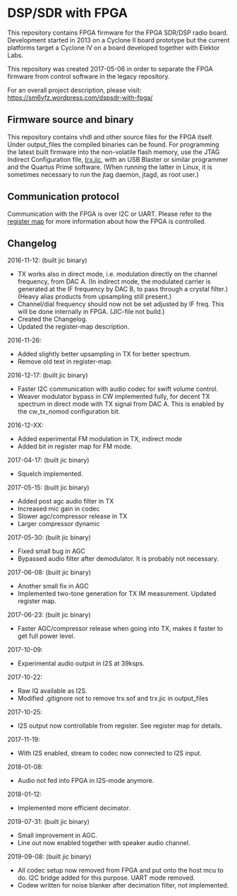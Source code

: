 # DSP/SDR with FPGA

This repository contains FPGA firmware for the FPGA SDR/DSP radio board.
Development started in 2013 on a Cyclone II board prototype but the current platforms target a Cyclone IV on a board developed together with Elektor Labs.

This repository was created 2017-05-06 in order to separate the FPGA firmware from control software in the legacy repository.

For an overall project description, please visit: https://sm6vfz.wordpress.com/dspsdr-with-fpga/

## Firmware source and binary

This repository contains vhdl and other source files for the FPGA itself. Under output_files the compiled binaries can be found. For programming the latest built firmware into the non-volatile flash memory, use the JTAG Indirect Configuration file, [trx.jic](fpga/output_files/trx.jic), with an USB Blaster or similar programmer and the Quartus Prime software. (When running the latter in Linux, it is sometimes necessary to run the jtag daemon, jtagd, as root user.) 

## Communication protocol

Communication with the FPGA is over I2C or UART.
Please refer to the [register map](/docs/register-map.org) for more information about how the FPGA is controlled.

## Changelog

2016-11-12: (built jic binary)  
* TX works also in direct mode, i.e. modulation directly on the channel frequency, from DAC A. (In indirect mode, the modulated carrier is generated at the IF frequency by DAC B, to pass through a crystal filter.)  
(Heavy alias products from upsampling still present.)  
* Channel/dial frequency should now not be set adjusted by IF freq. This will be done internally in FPGA. (JIC-file not build.)
* Created the Changelog.  
* Updated the register-map description.  
	
2016-11-26:  
* Added slightly better upsampling in TX for better spectrum.  
* Remove old text in register-map.  

2016-12-17: (built jic binary)  
* Faster I2C communication with audio codec for swift volume control.
* Weaver modulator bypass in CW implemented fully, for decent TX spectrum in direct mode with TX signal from DAC A. This is enabled by the cw_tx_nomod configuration bit.

2016-12-XX:  
* Added experimental FM modulation in TX, indirect mode
* Added bit in register map for FM mode.

2017-04-17: (built jic binary)  
* Squelch implemented.

2017-05-15: (built jic binary)  
* Added post agc audio filter in TX
* Increased mic gain in codec
* Slower agc/compressor release in TX
* Larger compressor dynamic

2017-05-30: (built jic binary)  
* Fixed small bug in AGC
* Bypassed audio filter after demodulator. It is probably not necessary.

2017-06-08: (built jic binary)  
* Another small fix in AGC
* Implemented two-tone generation for TX IM measurement. Updated register map.

2017-06-23: (built jic binary)  
* Faster AGC/compressor release when going into TX, makes it faster to get full power level.

2017-10-09:  
* Experimental audio output in I2S at 39ksps.

2017-10-22:  
* Raw IQ available as I2S.
* Modified .gitignore not to remove trx.sof and trx.jic in output_files

2017-10-25:  
* I2S output now controllable from register. See register map for details.
	
2017-11-19:  
* With I2S enabled, stream to codec now connected to I2S input.
	
2018-01-08:  
* Audio not fed into FPGA in I2S-mode anymore.
  
2018-01-12:  
* Implemented more efficient decimator.  
  
2019-07-31:  (built jic binary)
* Small improvement in AGC.  
* Line out now enabled together with speaker audio channel.  
  
2019-09-08:  (built jic binary)  
* All codec setup now removed from FPGA and put onto the host mcu to do. I2C bridge added for this purpose. UART mode removed.  
* Codew written for noise blanker after decimation filter, not implemented.  

  


